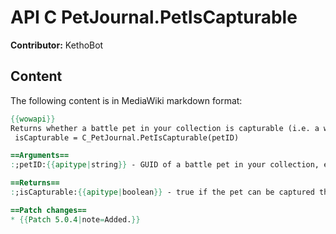 # API C PetJournal.PetIsCapturable

**Contributor:** KethoBot

## Content

The following content is in MediaWiki markdown format:

```mediawiki
{{wowapi}}
Returns whether a battle pet in your collection is capturable (i.e. a wild pet).
 isCapturable = C_PetJournal.PetIsCapturable(petID)

==Arguments==
:;petID:{{apitype|string}} - GUID of a battle pet in your collection, e.g. "0x0000000000067932"

==Returns==
:;isCapturable:{{apitype|boolean}} - true if the pet can be captured through wild pet battles, false otherwise.

==Patch changes==
* {{Patch 5.0.4|note=Added.}}
```